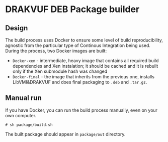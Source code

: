 # DRAKVUF DEB Package builder

## Design
The build process uses Docker to ensure some level of build reproducibility, agnostic from the particular type of Continous Integration being used. During the process, two Docker images are built:

* `Docker-xen` - intermediate, heavy image that contains all required build dependencies and Xen instalation; it should be cached and it is rebuilt only if the Xen submodule hash was changed
* `Docker-final` - the image that inherits from the previous one, installs LibVMI&DRAKVUF and does final packaging to `.deb` and `.tar.gz`.


## Manual run
If you have Docker, you can run the build process manually, even on your own computer.

```
# sh package/build.sh
```

The built package should appear in `package/out` directory.
